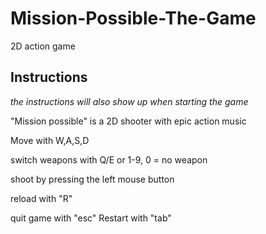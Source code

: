 # Mission-Possible-The-Game
2D action game

## Instructions
*the instructions will also show up when starting the game*

"Mission possible" is a 2D shooter with epic action music

Move with W,A,S,D

switch weapons with Q/E or 1-9, 0 = no weapon

shoot by pressing the left mouse button

reload with "R"

quit game with "esc"
Restart with "tab"







